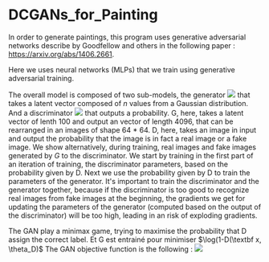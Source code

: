 # DCGANs_for_Painting

In order to generate paintings, this program uses generative adversarial networks describe by Goodfellow and others in the following paper : https://arxiv.org/abs/1406.2661.

Here we uses neural networks (MLPs) that we train using generative adversarial training.

The overall model is composed of two sub-models, the generator <img src="https://render.githubusercontent.com/render/math?math=G(\textbf z, \theta_G)"> that takes a latent vector composed of $n$ values from a Gaussian distribution.
And a discriminator <img src="https://render.githubusercontent.com/render/math?math=D(\textbf x, \theta_D)"> that outputs a probability.
G, here, takes a latent vector of lenth 100 and output an vector of length 4096, that can be rearranged in an images of shape 64 * 64.
D, here, takes an image in input and output the probability that the image is in fact a real image or a fake image.
We show alternatively, during training, real images and fake images generated by $G$ to the discriminator. We start by training in the first part of an iteration of training, the discriminator parameters, based on the probability given by D. Next we use the probability given by D to train the parameters of the generator.
It's important to train the discriminator and the generator together, because if the discriminator is too good to recognize real images from fake images at the beginning, the gradients we get for updating the parameters of the generator (computed based on the output of the discriminator) will be too high, leading in an risk of exploding gradients.

The GAN play a minimax game, trying to maximise the probability that D assign the correct label. Et G est entrainé pour minimiser $\log(1-D(\textbf x, \theta_D)$
The GAN objective function is the following : <img src="https://render.githubusercontent.com/render/math?math=\min_G \max_D V(D, G) = \mathbb E_{x\sim pdata(x)}[logD(x)]+E_{z\sim pz(z)}[log(1 - D(G(z)))]">
